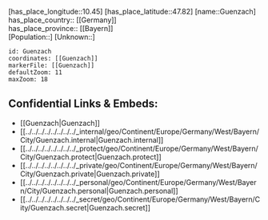 ﻿---
location: [47.82,10.45] 
mapzoom: [7,12] 
mapmarker: city 
type: City
tags:
- geo/City


SpocWebEntityId: 30662
isDeleted: false
confidential: public

---
[has_place_longitude::10.45] 
[has_place_latitude::47.82] 
[name::Guenzach] 
has_place_country:: [[Germany]]  
has_place_province:: [[Bayern]]  
[Population::] 
[Unknown::] 


```leaflet
id: Guenzach
coordinates: [[Guenzach]] 
markerFile: [[Guenzach]] 
defaultZoom: 11 
maxZoom: 18
```


## Confidential Links & Embeds: 
- [[Guenzach|Guenzach]]  
- [[../../../../../../../../_internal/geo/Continent/Europe/Germany/West/Bayern/City/Guenzach.internal|Guenzach.internal]] 
- [[../../../../../../../../_protect/geo/Continent/Europe/Germany/West/Bayern/City/Guenzach.protect|Guenzach.protect]] 
- [[../../../../../../../../_private/geo/Continent/Europe/Germany/West/Bayern/City/Guenzach.private|Guenzach.private]] 
- [[../../../../../../../../_personal/geo/Continent/Europe/Germany/West/Bayern/City/Guenzach.personal|Guenzach.personal]] 
- [[../../../../../../../../_secret/geo/Continent/Europe/Germany/West/Bayern/City/Guenzach.secret|Guenzach.secret]] 
